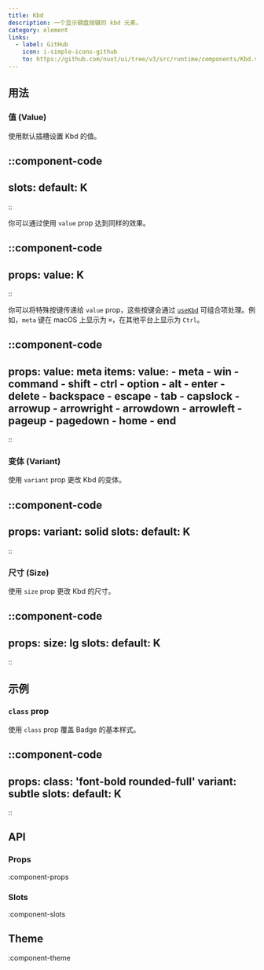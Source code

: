 ```yaml
---
title: Kbd
description: 一个显示键盘按键的 kbd 元素。
category: element
links:
  - label: GitHub
    icon: i-simple-icons-github
    to: https://github.com/nuxt/ui/tree/v3/src/runtime/components/Kbd.vue
---
```


## 用法

### 值 (Value)

使用默认插槽设置 Kbd 的值。

::component-code
---
slots:
  default: K
---
::

你可以通过使用 `value` prop 达到同样的效果。

::component-code
---
props:
  value: K
---
::

你可以将特殊按键传递给 `value` prop，这些按键会通过 [`useKbd`](https://github.com/nuxt/ui/blob/v3/src/runtime/composables/useKbd.ts) 可组合项处理。例如，`meta` 键在 macOS 上显示为 `⌘`，在其他平台上显示为 `Ctrl`。

::component-code
---
props:
  value: meta
items:
  value:
    - meta
    - win
    - command
    - shift
    - ctrl
    - option
    - alt
    - enter
    - delete
    - backspace
    - escape
    - tab
    - capslock
    - arrowup
    - arrowright
    - arrowdown
    - arrowleft
    - pageup
    - pagedown
    - home
    - end
---
::

### 变体 (Variant)

使用 `variant` prop 更改 Kbd 的变体。

::component-code
---
props:
  variant: solid
slots:
  default: K
---
::

### 尺寸 (Size)

使用 `size` prop 更改 Kbd 的尺寸。

::component-code
---
props:
  size: lg
slots:
  default: K
---
::

## 示例

### `class` prop

使用 `class` prop 覆盖 Badge 的基本样式。

::component-code
---
props:
  class: 'font-bold rounded-full'
  variant: subtle
slots:
  default: K
---
::

## API

### Props

:component-props

### Slots

:component-slots

## Theme

:component-theme

